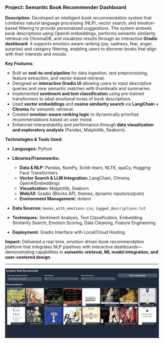 
### **Project: Semantic Book Recommender Dashboard**

**Description:**
Developed an intelligent book recommendation system that combines natural language processing (NLP), vector search, and emotion-based filtering to provide personalized suggestions. The system embeds book descriptions using OpenAI embeddings, performs semantic similarity retrieval via ChromaDB, and visualizes results through an interactive **Gradio dashboard**. It supports emotion-aware ranking (joy, sadness, fear, anger, surprise) and category filtering, enabling users to discover books that align with their interests and moods.

**Key Features:**

* Built an **end-to-end pipeline** for data ingestion, text preprocessing, feature extraction, and vector-based retrieval.
* Designed an **interactive Gradio UI** allowing users to input descriptive queries and view semantic matches with thumbnails and summaries.
* Implemented **sentiment and text classification** using pre-trained transformers to label emotional tones of book descriptions.
* Used **vector embeddings** and **cosine similarity search** via **LangChain + Chroma** for semantic retrieval.
* Created **emotion-aware ranking logic** to dynamically prioritize recommendations based on user mood.
* Enhanced interpretability and performance through **data visualization and exploratory analysis** (Pandas, Matplotlib, Seaborn).

**Technologies & Tools Used:**

* **Languages:** Python
* **Libraries/Frameworks:**

  * **Data & NLP:** Pandas, NumPy, Scikit-learn, NLTK, spaCy, Hugging Face Transformers
  * **Vector Search & LLM Integration:** LangChain, Chroma, OpenAIEmbeddings
  * **Visualization:** Matplotlib, Seaborn
  * **Web/UI:** Gradio (Blocks API, themes, dynamic inputs/outputs)
  * **Environment Management:** dotenv
* **Data Sources:** `books_with_emotions.csv`, `tagged_descriptions.txt`
* **Techniques:** Sentiment Analysis, Text Classification, Embedding Similarity Search, Emotion Scoring, Data Cleaning, Feature Engineering
* **Deployment:** Gradio Interface with Local/Cloud Hosting

**Impact:**
Delivered a real-time, emotion-driven book recommendation platform that integrates NLP pipelines with interactive dashboards—demonstrating capabilities in **semantic retrieval, ML model integration, and user-centered design**.

---
![alt text](https://github.com/varunjose/SemanticBookRecommender/blob/main/result.png)